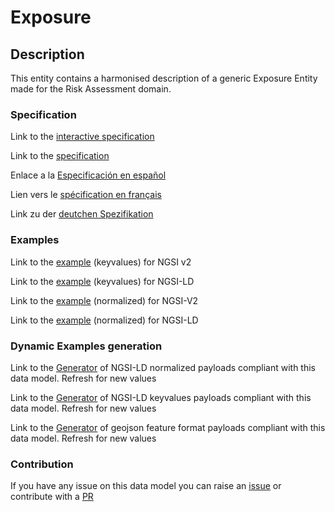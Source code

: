 # Exposure

## Description 

This entity contains a harmonised description of a generic Exposure Entity made for the Risk Assessment domain.
### Specification

Link to the [interactive specification](https://swagger.lab.fiware.org/?url=https://github.com/smart-data-models/dataModel.RiskManagement/blob/master/Exposure/swagger.yaml)

Link to the [specification](https://github.com/smart-data-models/dataModel.RiskManagement/blob/master/Exposure/doc/spec.md)

Enlace a la [Especificación en español](https://github.com/smart-data-models/dataModel.RiskManagement/blob/master/Exposure/doc/spec_ES.md)

Lien vers le [spécification en français](https://github.com/smart-data-models/dataModel.RiskManagement/blob/master/Exposure/doc/spec_FR.md)

Link zu der [deutchen Spezifikation](https://github.com/smart-data-models/dataModel.RiskManagement/blob/master/Exposure/doc/spec_DE.md)
### Examples

Link to the [example](https://github.com/smart-data-models/dataModel.RiskManagement/blob/master/Exposure/examples/example.json) (keyvalues) for NGSI v2

Link to the [example](https://github.com/smart-data-models/dataModel.RiskManagement/blob/master/Exposure/examples/example.jsonld) (keyvalues) for NGSI-LD

Link to the [example](https://github.com/smart-data-models/dataModel.RiskManagement/blob/master/Exposure/examples/example-normalized.json) (normalized) for NGSI-V2

Link to the [example](https://github.com/smart-data-models/dataModel.RiskManagement/blob/master/Exposure/examples/example-normalized.jsonld) (normalized) for NGSI-LD
### Dynamic Examples generation

Link to the [Generator](https://smartdatamodels.org/extra/ngsi-ld_generator_v0.92.php?schemaUrl=https://raw.githubusercontent.com/smart-data-models/dataModel.RiskManagement/master/Exposure/schema.json&email=info@smartdatamodels.org) of NGSI-LD normalized payloads compliant with this data model. Refresh for new values

Link to the [Generator](https://smartdatamodels.org/extra/ngsi-ld_generator_keyvalues_v0.92.php?schemaUrl=https://raw.githubusercontent.com/smart-data-models/dataModel.RiskManagement/master/Exposure/schema.json&email=info@smartdatamodels.org) of NGSI-LD keyvalues payloads compliant with this data model. Refresh for new values

Link to the [Generator](https://smartdatamodels.org/extra/geojson_features_generator_v1.0.php?schemaUrl=https://raw.githubusercontent.com/smart-data-models/dataModel.RiskManagement/master/Exposure/schema.json&email=info@smartdatamodels.org) of geojson feature format payloads compliant with this data model. Refresh for new values
### Contribution

 If you have any issue on this data model you can raise an [issue](https://github.com/smart-data-models/dataModel.RiskManagement/issues)  or contribute with a [PR](https://github.com/smart-data-models/dataModel.RiskManagement/pulls)